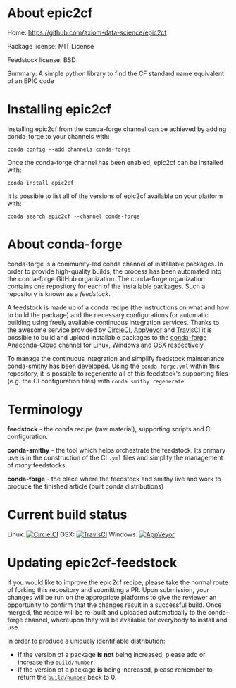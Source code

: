 About epic2cf
=============

Home: https://github.com/axiom-data-science/epic2cf

Package license: MIT License

Feedstock license: BSD

Summary: A simple python library to find the CF standard name equivalent of an EPIC code



Installing epic2cf
==================

Installing epic2cf from the conda-forge channel can be achieved by adding conda-forge to your channels with:

```
conda config --add channels conda-forge
```

Once the conda-forge channel has been enabled, epic2cf can be installed with:

```
conda install epic2cf
```

It is possible to list all of the versions of epic2cf available on your platform with:

```
conda search epic2cf --channel conda-forge
```


About conda-forge
=================

conda-forge is a community-led conda channel of installable packages.
In order to provide high-quality builds, the process has been automated into the
conda-forge GitHub organization. The conda-forge organization contains one repository 
for each of the installable packages. Such a repository is known as a *feedstock*.

A feedstock is made up of a conda recipe (the instructions on what and how to build
the package) and the necessary configurations for automatic building using freely
available continuous integration services. Thanks to the awesome service provided by
[CircleCI](https://circleci.com/), [AppVeyor](http://www.appveyor.com/)
and [TravisCI](https://travis-ci.org/) it is possible to build and upload installable
packages to the [conda-forge](https://anaconda.org/conda-forge)
[Anaconda-Cloud](http://docs.anaconda.org/) channel for Linux, Windows and OSX respectively.

To manage the continuous integration and simplify feedstock maintenance
[conda-smithy](http://github.com/conda-forge/conda-smithy) has been developed.
Using the ``conda-forge.yml`` within this repository, it is possible to regenerate all of
this feedstock's supporting files (e.g. the CI configuration files) with ``conda smithy regenerate``.


Terminology
===========

**feedstock** - the conda recipe (raw material), supporting scripts and CI configuration.

**conda-smithy** - the tool which helps orchestrate the feedstock.
                   Its primary use is in the construction of the CI ``.yml`` files
                   and simplify the management of *many* feedstocks.

**conda-forge** - the place where the feedstock and smithy live and work to
                  produce the finished article (built conda distributions)

Current build status
====================
Linux: [![Circle CI](https://circleci.com/gh/conda-forge/epic2cf-feedstock.svg?style=svg)](https://circleci.com/gh/conda-forge/epic2cf-feedstock)
OSX: [![TravisCI](https://travis-ci.org/conda-forge/epic2cf-feedstock.svg?branch=master)](https://travis-ci.org/conda-forge/epic2cf-feedstock) 
Windows: [![AppVeyor](https://ci.appveyor.com/api/projects/status/github/conda-forge/epic2cf-feedstock?svg=True)](https://ci.appveyor.com/project/conda-forge/epic2cf-feedstock/branch/master)


Updating epic2cf-feedstock
==========================

If you would like to improve the epic2cf recipe, please take the normal
route of forking this repository and submitting a PR. Upon submission, your changes will
be run on the appropriate platforms to give the reviewer an opportunity to confirm that the
changes result in a successful build. Once merged, the recipe will be re-built and uploaded
automatically to the conda-forge channel, whereupon they will be available for everybody to
install and use.

In order to produce a uniquely identifiable distribution:
 * If the version of a package **is not** being increased, please add or increase
   the [``build/number``](http://conda.pydata.org/docs/building/meta-yaml.html#build-number-and-string). 
 * If the version of a package **is** being increased, please remember to return
   the [``build/number``](http://conda.pydata.org/docs/building/meta-yaml.html#build-number-and-string)
   back to 0.
